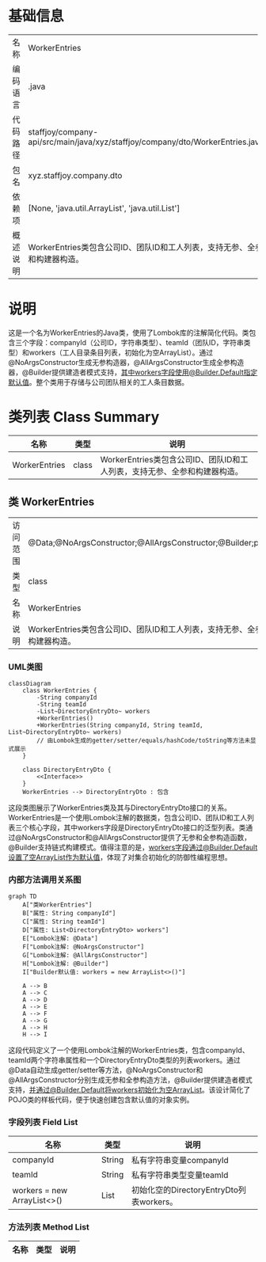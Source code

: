 # 基础信息

|      |      |
|------|------|
| 名称 | WorkerEntries |
| 编码语言 | .java |
| 代码路径 | staffjoy/company-api/src/main/java/xyz/staffjoy/company/dto/WorkerEntries.java |
| 包名 | xyz.staffjoy.company.dto |
| 依赖项 | [None, 'java.util.ArrayList', 'java.util.List'] |
| 概述说明 | WorkerEntries类包含公司ID、团队ID和工人列表，支持无参、全参和构建器构造。 |

# 说明

这是一个名为WorkerEntries的Java类，使用了Lombok库的注解简化代码。类包含三个字段：companyId（公司ID，字符串类型）、teamId（团队ID，字符串类型）和workers（工人目录条目列表，初始化为空ArrayList）。通过@NoArgsConstructor生成无参构造器，@AllArgsConstructor生成全参构造器，@Builder提供建造者模式支持，其中workers字段使用@Builder.Default指定默认值。整个类用于存储与公司团队相关的工人条目数据。

# 类列表 Class Summary

| 名称   | 类型  | 说明 |
|-------|------|-------------|
| WorkerEntries | class | WorkerEntries类包含公司ID、团队ID和工人列表，支持无参、全参和构建器构造。 |



## 类 WorkerEntries

|      |      |
|------|------|
| 访问范围 | @Data;@NoArgsConstructor;@AllArgsConstructor;@Builder;public |
| 类型 | class |
| 名称 | WorkerEntries |
| 说明 | WorkerEntries类包含公司ID、团队ID和工人列表，支持无参、全参和构建器构造。 |


### UML类图

```mermaid
classDiagram
    class WorkerEntries {
        -String companyId
        -String teamId
        -List~DirectoryEntryDto~ workers
        +WorkerEntries()
        +WorkerEntries(String companyId, String teamId, List~DirectoryEntryDto~ workers)
        // 由Lombok生成的getter/setter/equals/hashCode/toString等方法未显式展示
    }

    class DirectoryEntryDto {
        <<Interface>>
    }
    WorkerEntries --> DirectoryEntryDto : 包含
```

这段类图展示了WorkerEntries类及其与DirectoryEntryDto接口的关系。WorkerEntries是一个使用Lombok注解的数据类，包含公司ID、团队ID和工人列表三个核心字段，其中workers字段是DirectoryEntryDto接口的泛型列表。类通过@NoArgsConstructor和@AllArgsConstructor提供了无参和全参构造函数，@Builder支持链式构建模式。值得注意的是，workers字段通过@Builder.Default设置了空ArrayList作为默认值，体现了对集合初始化的防御性编程思想。


### 内部方法调用关系图

```mermaid
graph TD
    A["类WorkerEntries"]
    B["属性: String companyId"]
    C["属性: String teamId"]
    D["属性: List<DirectoryEntryDto> workers"]
    E["Lombok注解: @Data"]
    F["Lombok注解: @NoArgsConstructor"]
    G["Lombok注解: @AllArgsConstructor"]
    H["Lombok注解: @Builder"]
    I["Builder默认值: workers = new ArrayList<>()"]

    A --> B
    A --> C
    A --> D
    A --> E
    A --> F
    A --> G
    A --> H
    H --> I
```

这段代码定义了一个使用Lombok注解的WorkerEntries类，包含companyId、teamId两个字符串属性和一个DirectoryEntryDto类型的列表workers。通过@Data自动生成getter/setter等方法，@NoArgsConstructor和@AllArgsConstructor分别生成无参和全参构造方法，@Builder提供建造者模式支持，并通过@Builder.Default将workers初始化为空ArrayList。该设计简化了POJO类的样板代码，便于快速创建包含默认值的对象实例。

### 字段列表 Field List

| 名称  | 类型  | 说明 |
|-------|-------|------|
| companyId | String | 私有字符串变量companyId |
| teamId | String | 私有字符串类型变量teamId |
| workers = new ArrayList<>() | List<DirectoryEntryDto> | 初始化空的DirectoryEntryDto列表workers。 |

### 方法列表 Method List

| 名称  | 类型  | 说明 |
|-------|-------|------|




